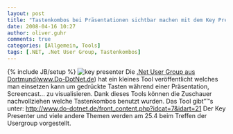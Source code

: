 ```yaml
---
layout: post
title: "Tastenkombos bei Präsentationen sichtbar machen mit dem Key Presenter"
date: 2008-04-16 10:27
author: oliver.guhr
comments: true
categories: [Allgemein, Tools]
tags: [.NET, .Net User Group, Tastenkombos]
---
```

{% include JB/setup %}
<img src="http://www.do-dotnet.de/upload/download/key_presenter/do-dotnet-key-presenter.jpg" alt="key presenter" />
Die <a href="http://www.Do-DotNet.de">.Net User Group aus Dortmund(www.Do-DotNet.de)</a> hat ein kleines Tool veröffentlicht welches man einsetzen kann um gedrückte Tasten während einer Präsentation, Screencast... zu visualisieren. Dank dieses Tools können die Zuschauer nachvollziehen welche Tastenkombos benutzt wurden. Das Tool gibt”™s unter:
<a href="http://www.do-dotnet.de/front_content.php?idcat=7&idart=21">http://www.do-dotnet.de/front_content.php?idcat=7&idart=21</a>
Der Key Presenter und viele andere Themen werden am 25.4 beim Treffen der Usergroup vorgestellt.

